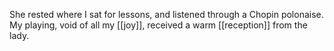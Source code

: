 She rested where I sat for lessons, and listened through a Chopin polonaise. My playing, void of all my [[joy]], received a warm [[reception]] from the lady.  